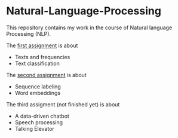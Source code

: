 # Natural-Language-Processing

This repository contains my work in the course of Natural language Processing (NLP).

The [first assignment](https://github.com/rohullaa/Natural-Language-Processing/blob/main/assignment1/report.pdf) is about 
* Texts and frequencies
* Text classification

The [second assignment](https://github.com/rohullaa/Natural-Language-Processing/blob/main/assignment2/report.pdf) is about 
* Sequence labeling
* Word embeddings

The third assigment (not finished yet) is about
* A data-driven chatbot
* Speech processing
* Talking Elevator
